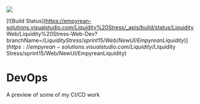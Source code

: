 <img src="https://empyrean-solutions.visualstudio.com/Liquidity%20Stress/_apis/build/status/Liquidity Database/Liquidity%20Stress-Automated%20SQL%20builder"/>

[![Build Status](https://empyrean-solutions.visualstudio.com/Liquidity%20Stress/_apis/build/status/Liquidity Web/Liquidity%20Stress-Web-Dev?branchName=$/Liquidity Stress/sprint15/Web/NewUI/EmpyreanLiquidity)](https://empyrean-solutions.visualstudio.com/Liquidity%20Stress/_build/latest?definitionId=11&branchName=$/Liquidity Stress/sprint15/Web/NewUI/EmpyreanLiquidity)


# DevOps
A preview of some of my CI/CD work
